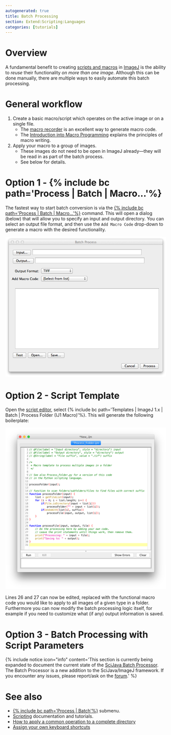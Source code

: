 ```yaml
---
autogenerated: true
title: Batch Processing
section: Extend:Scripting:Languages
categories: [tutorials]
---
```





# Overview

A fundamental benefit to creating [scripts and macros](/scripting) in [ImageJ](/software/imagej) is the ability to *reuse* their functionality *on more than one image*. Although this can be done manually, there are multiple ways to easily automate this batch processing.

# General workflow

1.  Create a basic macro/script which operates on the active image or on a single file.
    -   The [macro recorder](/scripting/macro#the-recorder) is an excellent way to generate macro code.
    -   The [Introduction into Macro Programming](/scripting/macro) explains the principles of macro writing.
2.  Apply your macro to a group of images.
    -   These images do not need to be open in ImageJ already—they will be read in as part of the batch process.
    -   See below for details.

# Option 1 - {% include bc path='Process | Batch | Macro...'%}

The fastest way to start batch conversion is via the [{% include bc path='Process | Batch | Macro...'%}](/ij/docs/guide/146-29.html#toc-Subsubsection-29.12.3) command. This will open a dialog (below) that will allow you to specify an input and output directory. You can select an output file format, and then use the `Add Macro Code` drop-down to generate a macro with the desired functionality.

![](/media/scripting/batchprocess.png)

# Option 2 - Script Template

Open the [script editor](/scripting/script-editor), select {% include bc path='Templates | ImageJ 1.x | Batch | Process Folder (IJ1 Macro)'%}. This will generate the following boilerplate:

<img src="/media/scripting/process-folder-ij1.png" width="762"/>

Lines 26 and 27 can now be edited, replaced with the functional macro code you would like to apply to all images of a given type in a folder. Furthermore you can now modify the batch processing logic itself, for example if you need to customize what (if any) output information is saved.

# Option 3 - Batch Processing with Script Parameters

{% include notice icon="info" content='This section is currently being expanded to document the current state of the [SciJava Batch Processor](https://github.com/scijava/batch-processor/). The Batch Processor is a new addition to the SciJava/ImageJ framework. If you encounter any issues, please report/ask on the [forum](/help).' %}

# See also

-   [{% include bc path='Process | Batch'%}](/ij/docs/guide/146-29.html#toc-Subsection-29.12) submenu.
-   [Scripting](/scripting) documentation and tutorials.
-   [How to apply a common operation to a complete directory](/tutorials/apply-operation-to-a-complete-directory)
-   [Assign your own keyboard shortcuts](/learn/keyboard-shortcuts#creating-your-own-keyboard-shortcuts)
